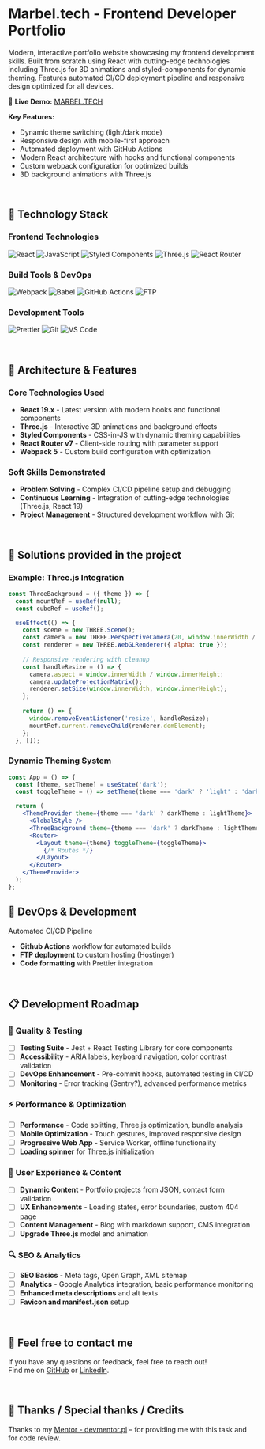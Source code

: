 # Marbel.tech - Frontend Developer Portfolio

Modern, interactive portfolio website showcasing my frontend development skills. Built from scratch using React with cutting-edge technologies including Three.js for 3D animations and styled-components for dynamic theming. Features automated CI/CD deployment pipeline and responsive design optimized for all devices.

🚀 **Live Demo:** [MARBEL.TECH](https://marbel.tech)

**Key Features:**
- Dynamic theme switching (light/dark mode)
- Responsive design with mobile-first approach
- Automated deployment with GitHub Actions
- Modern React architecture with hooks and functional components
- Custom webpack configuration for optimized builds
- 3D background animations with Three.js

&nbsp;

## 🔶 Technology Stack

### Frontend Technologies
![React](https://img.shields.io/badge/react-%2361DAFB.svg?style=for-the-badge&logo=react&logoColor=black)
![JavaScript](https://img.shields.io/badge/javascript-%23F7DF1E.svg?style=for-the-badge&logo=javascript&logoColor=black)
![Styled Components](https://img.shields.io/badge/styled--components-%23DB7093.svg?style=for-the-badge&logo=styled-components&logoColor=white)
![Three.js](https://img.shields.io/badge/three.js-%23000000.svg?style=for-the-badge&logo=three.js&logoColor=white)
![React Router](https://img.shields.io/badge/react--router-%23CA4245.svg?style=for-the-badge&logo=react-router&logoColor=white)

### Build Tools & DevOps
![Webpack](https://img.shields.io/badge/webpack-%238DD6F9.svg?style=for-the-badge&logo=webpack&logoColor=black)
![Babel](https://img.shields.io/badge/babel-%23F9DC3E.svg?style=for-the-badge&logo=babel&logoColor=black)
![GitHub Actions](https://img.shields.io/badge/github%20actions-%232671E5.svg?style=for-the-badge&logo=githubactions&logoColor=white)
![FTP](https://img.shields.io/badge/ftp-%23000000.svg?style=for-the-badge&logoColor=white)

### Development Tools
![Prettier](https://img.shields.io/badge/prettier-%23F7B93E.svg?style=for-the-badge&logo=prettier&logoColor=black)
![Git](https://img.shields.io/badge/git-%23F05033.svg?style=for-the-badge&logo=git&logoColor=white)
![VS Code](https://img.shields.io/badge/vs%20code-%23007ACC.svg?style=for-the-badge&logo=visual-studio-code&logoColor=white)

&nbsp;

## 🔶 Architecture & Features

### Core Technologies Used
- **React 19.x** - Latest version with modern hooks and functional components
- **Three.js** - Interactive 3D animations and background effects
- **Styled Components** - CSS-in-JS with dynamic theming capabilities
- **React Router v7** - Client-side routing with parameter support
- **Webpack 5** - Custom build configuration with optimization

### Soft Skills Demonstrated
- **Problem Solving** - Complex CI/CD pipeline setup and debugging
- **Continuous Learning** - Integration of cutting-edge technologies (Three.js, React 19)
- **Project Management** - Structured development workflow with Git

&nbsp;


## 🔶 Solutions provided in the project

### Example: Three.js Integration

```jsx
const ThreeBackground = ({ theme }) => {
  const mountRef = useRef(null);
  const cubeRef = useRef();

  useEffect(() => {
    const scene = new THREE.Scene();
    const camera = new THREE.PerspectiveCamera(20, window.innerWidth / window.innerHeight, 0.1, 1000);
    const renderer = new THREE.WebGLRenderer({ alpha: true });
    
    // Responsive rendering with cleanup
    const handleResize = () => {
      camera.aspect = window.innerWidth / window.innerHeight;
      camera.updateProjectionMatrix();
      renderer.setSize(window.innerWidth, window.innerHeight);
    };
    
    return () => {
      window.removeEventListener('resize', handleResize);
      mountRef.current.removeChild(renderer.domElement);
    };
  }, []);
```
### Dynamic Theming System

```jsx
const App = () => {
  const [theme, setTheme] = useState('dark');
  const toggleTheme = () => setTheme(theme === 'dark' ? 'light' : 'dark');

  return (
    <ThemeProvider theme={theme === 'dark' ? darkTheme : lightTheme}>
      <GlobalStyle />
      <ThreeBackground theme={theme === 'dark' ? darkTheme : lightTheme}/>
      <Router>
        <Layout theme={theme} toggleTheme={toggleTheme}>
          {/* Routes */}
        </Layout>
      </Router>
    </ThemeProvider>
  );
};
```

## 🔶 DevOps & Development

Automated Cl/CD Pipeline

- **Github Actions** workflow for automated builds
- **FTP deployment** to custom hosting (Hostinger)
- **Code formatting** with Prettier integration

&nbsp;


## 📋 **Development Roadmap**

### 🧪 **Quality & Testing**
- [ ] **Testing Suite** - Jest + React Testing Library for core components
- [ ] **Accessibility** - ARIA labels, keyboard navigation, color contrast validation
- [ ] **DevOps Enhancement** - Pre-commit hooks, automated testing in CI/CD
- [ ] **Monitoring** - Error tracking (Sentry?), advanced performance metrics

### ⚡ **Performance & Optimization**
- [ ] **Performance** - Code splitting, Three.js optimization, bundle analysis
- [ ] **Mobile Optimization** - Touch gestures, improved responsive design
- [ ] **Progressive Web App** - Service Worker, offline functionality
- [ ] **Loading spinner** for Three.js initialization

### 🎨 **User Experience & Content**
- [ ] **Dynamic Content** - Portfolio projects from JSON, contact form validation
- [ ] **UX Enhancements** - Loading states, error boundaries, custom 404 page
- [ ] **Content Management** - Blog with markdown support, CMS integration
- [ ] **Upgrade Three.js** model and animation

### 🔍 **SEO & Analytics**
- [ ] **SEO Basics** - Meta tags, Open Graph, XML sitemap
- [ ] **Analytics** - Google Analytics integration, basic performance monitoring
- [ ] **Enhanced meta descriptions** and alt texts
- [ ] **Favicon and manifest.json** setup

&nbsp;

## 🔶 Feel free to contact me

If you have any questions or feedback, feel free to reach out!  
Find me on [GitHub](https://github.com/marazmlab) or [LinkedIn](https://www.linkedin.com/in/belz/).

&nbsp;

## 🔶 Thanks / Special thanks / Credits

Thanks to my [Mentor - devmentor.pl](https://devmentor.pl/) – for providing me with this task and for code review.

